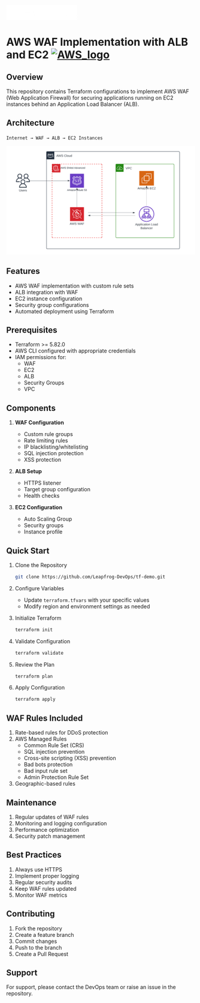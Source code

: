 [<img src="./leapfrog-logo.png" alt="Leapfrog Logo" width="190" height="40">](https://www.lftechnology.com/)

# AWS WAF Implementation with ALB and EC2 [![AWS_logo](https://docs.aws.amazon.com/assets/r/images/aws_logo_dark.png)](https://aws.amazon.com/waf/)

## Overview
This repository contains Terraform configurations to implement AWS WAF (Web Application Firewall) for securing applications running on EC2 instances behind an Application Load Balancer (ALB).

## Architecture
`Internet → WAF → ALB → EC2 Instances`

![alt text](<WAF with ALB.png>)


## Features
- AWS WAF implementation with custom rule sets
- ALB integration with WAF
- EC2 instance configuration
- Security group configurations
- Automated deployment using Terraform

## Prerequisites
- Terraform >= 5.82.0
- AWS CLI configured with appropriate credentials
- IAM permissions for:
  - WAF
  - EC2
  - ALB
  - Security Groups
  - VPC

## Components
1. **WAF Configuration**
   - Custom rule groups
   - Rate limiting rules
   - IP blacklisting/whitelisting
   - SQL injection protection
   - XSS protection

2. **ALB Setup**
   - HTTPS listener
   - Target group configuration
   - Health checks

3. **EC2 Configuration**
   - Auto Scaling Group
   - Security groups
   - Instance profile


## Quick Start

1. Clone the Repository
    ```bash
    git clone https://github.com/Leapfrog-DevOps/tf-demo.git
    ```

2. Configure Variables
    - Update `terraform.tfvars` with your specific values
    - Modify region and environment settings as needed

3. Initialize Terraform
    ```bash
    terraform init
    ```

4. Validate Configuration
    ```bash
    terraform validate
    ```

5. Review the Plan
    ```bash
    terraform plan
    ```

6. Apply Configuration
    ```bash
    terraform apply
    ```


## WAF Rules Included
1. Rate-based rules for DDoS protection
2. AWS Managed Rules
    - Common Rule Set (CRS)
    - SQL injection prevention
    - Cross-site scripting (XSS) prevention
    - Bad bots protection
    - Bad input rule set
    - Admin Protection Rule Set
4. Geographic-based rules

## Maintenance
1. Regular updates of WAF rules
2. Monitoring and logging configuration
3. Performance optimization
4. Security patch management

## Best Practices
1. Always use HTTPS
2. Implement proper logging
3. Regular security audits
4. Keep WAF rules updated
5. Monitor WAF metrics

## Contributing
1. Fork the repository
2. Create a feature branch
3. Commit changes
4. Push to the branch
5. Create a Pull Request



## Support
For support, please contact the DevOps team or raise an issue in the repository.
